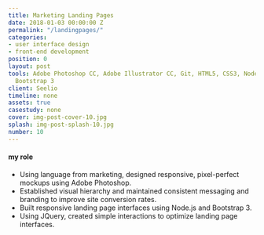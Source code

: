 ```yaml
---
title: Marketing Landing Pages
date: 2018-01-03 00:00:00 Z
permalink: "/landingpages/"
categories:
- user interface design
- front-end development
position: 0
layout: post
tools: Adobe Photoshop CC, Adobe Illustrator CC, Git, HTML5, CSS3, Node.js, JQuery,
  Bootstrap 3
client: Seelio
timeline: none
assets: true
casestudy: none
cover: img-post-cover-10.jpg
splash: img-post-splash-10.jpg
number: 10
---
```


<h4 class="heading heading--regular heading--emphasize post__heading--stacked">my role</h4>
<div class="marker-post-heading"></div>
<ul>
	<li>Using language from marketing, designed responsive, pixel-perfect mockups using Adobe Photoshop.</li>
	<li>Established visual hierarchy and maintained consistent messaging and branding to improve site conversion rates.</li>
	<li>Built responsive landing page interfaces using Node.js and Bootstrap 3.</li>
	<li>Using JQuery, created simple interactions to optimize landing page interfaces.</li>
</ul>
